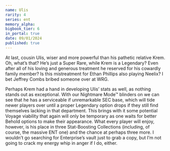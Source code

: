 ```yaml
---
name: Ulis
rarity: 4
series: ent
memory_alpha:
bigbook_tier: 6
in_portal: true
date: 09/01/2024
published: true
---
```


At last, cousin Ulis, wiser and more powerful than his pathetic relative Krem. Oh, what’s that? He’s just a Super Rare, while Krem is a Legendary? Even after all of his loving and generous treatment he reserved for his cowardly family member? Is this mistreatment for Ethan Phillips also playing Neelix? I bet Jeffrey Combs bribed someone over at WRG.

Perhaps Krem had a hand in developing Ulis’ stats as well, as nothing stands out as exceptional. With our Nightmare Mode™ blinders on we can see that he has a serviceable if unremarkable SEC base, which will tide newer players over until a proper Legendary option drops if they still find themselves lacking in that department. This brings with it some potential Voyage viability that again will only be temporary as one waits for better Behold options to make their appearance. What every player will enjoy, however, is his place in three Stat-Boosting Collections (including, of course, the massive ENT one) and the chance at perhaps three more. I wouldn’t go searching for Enterprise’s vault just to grab a copy, but I’m not going to crack my energy whip in anger if I do, either.
